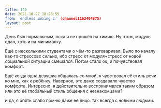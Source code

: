 ```yaml
---
title: 145
date: 2021-10-27 18:28:55
from: 'endless шизing ⍼' (channel1162404975)
layout: post
---
```


День был нормальным, пока я не пришёл на химию. Ну чтож, модуль сдан, хоть и на минималку.

Ещё с несколькими студентами о чём-то разговаривал. Было по началу как-то стрессово сильно, ибо стресс от модуля+стресс от новой социальной ситуации смешался.
Потом стало ок, и почувствовал комфорт.

Ещё когда одна девушка общалась со мной, я чувствовал её стиль речи ко мне, как к ребёнку. Наверное, это даже создавало чувство комфорта.
Интересно, я действительно воспринимался таким образом или это её глобальный стиль общения с незнакомцами?

и да, я опять слабо помню даже её лицо. так всегда с новыми людьми.
